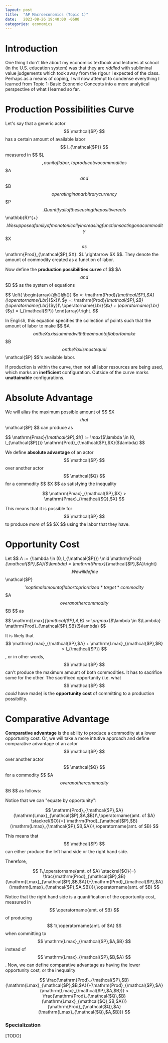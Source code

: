 ```yaml
---
layout: post
title:  "AP Macroeconomics (Topic 1)"
date:   2023-08-26 19:40:00 -0600
categories: economics
---
```


$$ \newcommand{\argmax}{\operatorname*{argmax}} $$

# Introduction

One thing I don't like about my economics textbook and lectures at school (in the U.S. education system) was that they are *riddled* with subliminal value judgements
which took away from the rigour I expected of the class. Perhaps as a means of coping, I will now attempt to condense everything I learned from Topic 1: Basic Economic Concepts into a more analytical perspective of what I learned so far.

# Production Possibilities Curve

Let's say that a generic actor $$ \mathcal{$P} $$ has a certain amount of available labor $$ l_{\mathcal{$P}} $$ measured in $$ $L $$, a unit of labor, to produce two commodities $$ $A $$ and $$ $B $$ operating in an arbitrary currency $$ $P $$. Quantify all of these using the positive reals $$ \mathbb{R}^{+} $$. We suppose a family of monotonically increasing functions acting on a commodity $$ $X $$ as $$ \mathrm{Prod}_{\mathcal{$P},$X}: $L \rightarrow $X $$. They denote the amount of commodity created as a function of labor.

Now define the **production possibilities curve** of $$ $A $$ and $$ $B $$ as the system of equations 

$$ 
\left\{
\begin{array}{@{}l@{}}
    $x =: \mathrm{Prod}_{\mathcal{$P},$A}(\operatorname{Lbr}_{$x})\\
    $y =: \mathrm{Prod}_{\mathcal{$P},$B}(\operatorname{Lbr}_{$y})\\
    \operatorname{Lbr}_{$x} + \operatorname{Lbr}_{$y} = l_{\mathcal{$P}}
\end{array}\right. $$

In English, this equation specifies the collection of points such that the amount of labor to make $$ $A $$ on the X axis summed with the amount of labor to make $$ $B $$ on the Y axis must equal $$ \mathcal{$P} $$'s available labor.

If production is within the curve, then not all labor resources are being used, which marks an **inefficient** configuration. Outside of the curve marks **unattainable** configurations.

# Absolute Advantage

We will alias the maximum possible amount of $$ $X $$ that $$ \mathcal{$P} $$ can produce as

$$ \mathrm{Pmax}_{\mathcal{$P},$X} := \max_{$\lambda \in (0, l_{\mathcal{$P}})} \mathrm{Prod}_{\mathcal{$P},$X}($\lambda) $$

We define **absolute advantage** of an actor $$ \mathcal{$P} $$ over another actor $$ \mathcal{$Q} $$ for a commodity $$ $X $$ as satisfying the inequality 

$$ \mathrm{Pmax}_{\mathcal{$P},$X} > \mathrm{Pmax}_{\mathcal{$Q},$X} $$

This means that it is possible for $$ \mathcal{$P} $$ to produce *more* of $$ $X $$ using the labor that they have.

# Opportunity Cost

Let $$ $\Lambda := \left\{$\lambda \in (0, l_{\mathcal{$P}}) \mid \mathrm{Prod}_{\mathcal{$P},$A}($\lambda) = \mathrm{Pmax}_{\mathcal{$P},$A}\right\} $$. We will define $$ \mathcal{$P} $$'s optimal amount of labor to prioritize a *target* commodity $$ $A $$ over another commodity $$ $B $$ as

$$ \mathrm{Lmax}_{\mathcal{$P},$A,$B} := \argmax_{$\lambda \in $\Lambda} \mathrm{Prod}_{\mathcal{$P},$B}($\lambda) $$

It is likely that $$ \mathrm{Lmax}_{\mathcal{$P},$A} + \mathrm{Lmax}_{\mathcal{$P},$B} > l_{\mathcal{$P}} $$, or in other words, $$ \mathcal{$P} $$ can't produce the maximum amount of both commodities. It has to sacrifice some for the other. The sacrificed opportunity (i.e. what $$ \mathcal{$P} $$ *could* have made) is the **opportunity cost** of committing to a production possibility.

# Comparative Advantage

**Comparative advantage** is the ability to produce a commodity at a lower opportunity cost. Or, we will take a more intutive approach and define comparative advantage of an actor $$ \mathcal{$P} $$ over another actor $$ \mathcal{$Q} $$ for a commodity $$ $A $$ over another commodity $$ $B $$ as follows:

Notice that we can "equate by opportunity":

$$ \mathrm{Prod}_{\mathcal{$P},$A}(\mathrm{Lmax}_{\mathcal{$P},$A,$B})\,\operatorname{amt. of $A} \stackrel{$O}{=} \mathrm{Prod}_{\mathcal{$P},$B}(\mathrm{Lmax}_{\mathcal{$P},$B,$A})\,\operatorname{amt. of $B} $$

This means that $$ \mathcal{$P} $$ can either produce the left hand side or the right hand side.

Therefore,

$$ 1\,\operatorname{amt. of $A} \stackrel{$O}{=} \frac{\mathrm{Prod}_{\mathcal{$P},$B}(\mathrm{Lmax}_{\mathcal{$P},$B,$A})}{\mathrm{Prod}_{\mathcal{$P},$A}(\mathrm{Lmax}_{\mathcal{$P},$A,$B})}\,\operatorname{amt. of $B} $$

Notice that the right hand side is a quantification of the opportunity cost, measured in $$ \operatorname{amt. of $B} $$ of producing $$ 1\,\operatorname{amt. of $A} $$ when committing to $$ \mathrm{Lmax}_{\mathcal{$P},$A,$B} $$ instead of $$ \mathrm{Lmax}_{\mathcal{$P},$B,$A} $$. Now, we can define comparative advantage as having the lower opportunity cost, or the inequality

$$ 
\frac{\mathrm{Prod}_{\mathcal{$P},$B}(\mathrm{Lmax}_{\mathcal{$P},$B,$A})}{\mathrm{Prod}_{\mathcal{$P},$A}(\mathrm{Lmax}_{\mathcal{$P},$A,$B})} <
\frac{\mathrm{Prod}_{\mathcal{$Q},$B}(\mathrm{Lmax}_{\mathcal{$Q},$B,$A})}{\mathrm{Prod}_{\mathcal{$Q},$A}(\mathrm{Lmax}_{\mathcal{$Q},$A,$B})}
$$

### Specialization

[TODO]